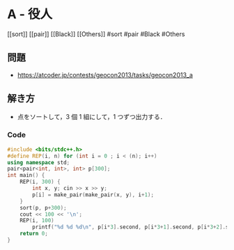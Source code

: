 # A - 役人
[[sort]] [[pair]] [[Black]] [[Others]]
#sort #pair #Black #Others 

## 問題
- https://atcoder.jp/contests/geocon2013/tasks/geocon2013_a

## 解き方
- 点をソートして，$3$ 個 $1$ 組にして，$1$ つずつ出力する．

### Code
```c++
#include <bits/stdc++.h>
#define REP(i, n) for (int i = 0 ; i < (n); i++)
using namespace std;
pair<pair<int, int>, int> p[300];
int main() {
	REP(i, 300) {
		int x, y; cin >> x >> y;
		p[i] = make_pair(make_pair(x, y), i+1);
	}
	sort(p, p+300);
	cout << 100 << '\n';
	REP(i, 100)
		printf("%d %d %d\n", p[i*3].second, p[i*3+1].second, p[i*3+2].second);
	return 0;
}
```